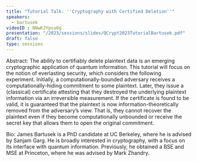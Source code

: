 ```yaml
---
title: "Tutorial Talk: ''Cryptography with Certified Deletion''"
speakers:
  - bartusek
videoID : NNwKJYpsu0g
presentation: "/2023/sessions/slides/QCrypt2023TutorialBartusek.pdf"
draft: false
type: sessions
---
```

Abstract: The ability to certifiably delete plaintext data is an emerging cryptographic application of quantum information. This tutorial will focus on the notion of everlasting security, which considers the following experiment. Initially, a computationally-bounded adversary receives a computationally-hiding commitment to some plaintext. Later, they issue a (classical) certificate attesting that they destroyed the underlying plaintext information via an irreversible measurement. If the certificate is found to be valid, it is guaranteed that the plaintext is now information-theoretically removed from the adversary’s view. That is, they cannot recover the plaintext even if they become computationally unbounded or receive the secret key that allows them to open the original commitment.

Bio: James Bartusek is a PhD candidate at UC Berkeley, where he is advised by Sanjam Garg. He is broadly interested in cryptography, with a focus on its interface with quantum information. Previously, he obtained a BSE and MSE at Princeton, where he was advised by Mark Zhandry.


<!-- fields to use above: -->
<!-- videoId: "Vfl9pPh6ipI" -->
<!-- presentation: "/slides/invited-MargaridaPereira.pdf" -->
